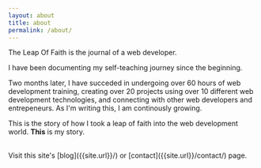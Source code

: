 ```yaml
---
layout: about
title: about
permalink: /about/
---
```


The Leap Of Faith is the journal of a web developer.

I have been documenting my self-teaching journey since the beginning.

Two months later, I have succeded in undergoing over 60 hours of web development training, creating over 20 projects using over 10 different web development technologies, and connecting with other web developers and entrepeneurs. As I'm writing this, I am continously growing.

This is the story of how I took a leap of faith into the web development world. **This** is my story.



<br/>
Visit this site's [blog]({{site.url}}/) or [contact]({{site.url}}/contact/) page.
